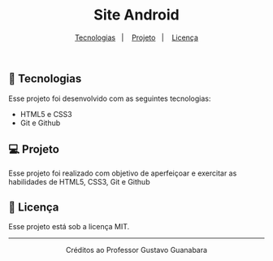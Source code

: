 <h1 align="center">Site Android</h1>


<p align="center">
  <a href="#-tecnologias">Tecnologias</a>&nbsp;&nbsp;&nbsp;|&nbsp;&nbsp;&nbsp;
  <a href="#-projeto">Projeto</a>&nbsp;&nbsp;&nbsp;|&nbsp;&nbsp;&nbsp;
  <a href="#memo-licença">Licença</a>
</p>

<br>

## 🚀 Tecnologias

Esse projeto foi desenvolvido com as seguintes tecnologias:

- HTML5 e CSS3
- Git e Github

## 💻 Projeto

Esse projeto foi realizado com objetivo de aperfeiçoar e exercitar as habilidades de HTML5, CSS3, Git e Github

## :memo: Licença

Esse projeto está sob a licença MIT.

---
<p align="center">Créditos ao Professor Gustavo Guanabara</p>
